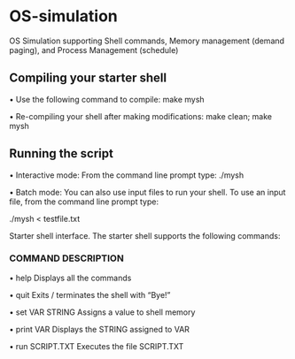 # OS-simulation
OS Simulation supporting Shell commands, Memory management (demand paging), and Process Management (schedule)

## Compiling your starter shell

• Use the following command to compile: make mysh

• Re-compiling your shell after making modifications: make clean; make mysh


## Running the script

• Interactive mode: From the command line prompt type: ./mysh

• Batch mode: You can also use input files to run your shell. To use an input file, from the command line prompt type:

./mysh < testfile.txt


Starter shell interface. The starter shell supports the following commands:

### COMMAND DESCRIPTION

• help Displays all the commands

• quit Exits / terminates the shell with “Bye!”

• set VAR STRING Assigns a value to shell memory

• print VAR Displays the STRING assigned to VAR

• run SCRIPT.TXT Executes the file SCRIPT.TXT

